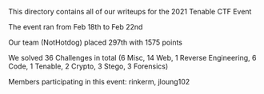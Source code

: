 This directory contains all of our writeups for the 2021 Tenable CTF Event

The event ran from Feb 18th to Feb 22nd

Our team (NotHotdog) placed 297th with 1575 points

We solved 36 Challenges in total (6 Misc, 14 Web, 1 Reverse Engineering, 6 Code, 1 Tenable, 2 Crypto, 3 Stego, 3 Forensics)

Members participating in this event: rinkerm, jloung102
